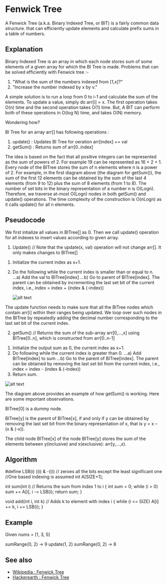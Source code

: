 # Fenwick Tree
A Fenwick Tree (a.k.a. Binary Indexed Tree, or BIT) is a fairly common data structure. that can efficiently update elements and calculate prefix sums in a table of numbers.

## Explanation

Binary Indexed Tree is an array in which each node stores sum of some elements of a given array for which the BI Tree is made.
Problems that can be solved efficiently with Fenwick tree :-

 1. "What is the sum of the numbers indexed from [1,x]?"
 2. "Increase the number indexed by x by v."

A simple solution is to run a loop from 0 to i-1 and calculate the sum of the elements. To update a value, simply do arr[i] = x. The first operation takes O(n) time and the second operation takes O(1) time. But, A BIT can perform both of these operations in O(log N) time, and takes O(N) memory.

Wondering how?

BI Tree for an array arr[] has following operations :
1. update() : Updates BI Tree for oeration arr[index] += val
2. getSum() : Returns sum of arr[0..index]

The idea is based on the fact that all positive integers can be represented as the sum of powers of 2. For example 19 can be represented as 16 + 2 + 1. Every node of the BITree stores the sum of n elements where n is a power of 2. For example, in the first diagram above (the diagram for getSum()), the sum of the first 12 elements can be obtained by the sum of the last 4 elements (from 9 to 12) plus the sum of 8 elements (from 1 to 8). The number of set bits in the binary representation of a number n is O(Logn). Therefore, we traverse at-most O(Logn) nodes in both getSum() and update() operations. The time complexity of the construction is O(nLogn) as it calls update() for all n elements.

## Pseudocode

We first intialize all values in BITree[] as 0.
Then we call update() operation for all indexes to insert values according to given array.

 1. Update()
 // Note that the update(x, val) operation will not change arr[].  It only makes changes to BITree[]
1) Initialize the current index as x+1.
2) Do the following while the current index is smaller than or equal to n.
...a) Add the val to BITree[index]
...b) Go to parent of BITree[index].  The parent can be obtained by incrementing
     the last set bit of the current index, i.e., index = index + (index & (-index))

     ![alt text](https://media.geeksforgeeks.org/wp-content/cdn-uploads/BITUpdate12.png)

The update function needs to make sure that all the BITree nodes which contain arr[i] within their ranges being updated. We loop over such nodes in the BITree by repeatedly adding the decimal number corresponding to the last set bit of the current index.

 2. getSum()
 // Returns the sum of the sub-array arr[0,...,x] using BITree[0..n], which is constructed from arr[0..n-1]
1) Initialize the output sum as 0, the current index as x+1.
2) Do following while the current index is greater than 0.
...a) Add BITree[index] to sum
...b) Go to the parent of BITree[index].  The parent can be obtained by removing
     the last set bit from the current index, i.e., index = index - (index & (-index))
3) Return sum.

![alt text](https://media.geeksforgeeks.org/wp-content/cdn-uploads/BITSum.png)

The diagram above provides an example of how getSum() is working. Here are some important observations.

BITree[0] is a dummy node.

BITree[y] is the parent of BITree[x], if and only if y can be obtained by removing the last set bit from the binary representation of x, that is y = x – (x & (-x)).

The child node BITree[x] of the node BITree[y] stores the sum of the elements between y(inclusive) and x(exclusive): arr[y,…,x).



## Algorithm

#define LSB(i) ((i) & -(i)) // zeroes all the bits except the least significant one
//One based indexing is assumed
int A[SIZE+1];

int sum(int i) // Returns the sum from index 1 to i
{
    int sum = 0;
    while (i > 0)
        sum += A[i], i -= LSB(i);
    return sum;
}

void add(int i, int k) // Adds k to element with index i
{
    while (i <= SIZE)
        A[i] += k, i += LSB(i);
}

## Example

Given nums = [1, 3, 5]

sumRange(0, 2) -> 9
update(1, 2)
sumRange(0, 2) -> 8

## See also

* [Wikipedia : Fenwick Tree](https://en.wikipedia.org/wiki/Fenwick_tree)
* [Hackerearth : Fenwick Tree](https://www.hackerearth.com/practice/notes/binary-indexed-tree-or-fenwick-tree/)
